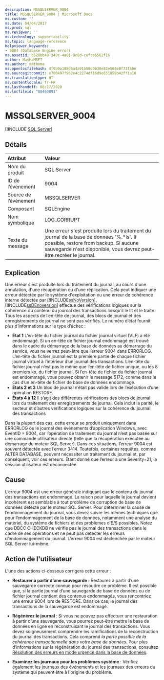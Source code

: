 ```yaml
---
description: MSSQLSERVER_9004
title: MSSQLSERVER_9004 | Microsoft Docs
ms.custom: ''
ms.date: 04/04/2017
ms.prod: sql
ms.reviewer: ''
ms.technology: supportability
ms.topic: language-reference
helpviewer_keywords:
- 9004 (Database Engine error)
ms.assetid: b528bb49-340c-4a81-9c8d-cefce6562f16
author: MashaMSFT
ms.author: mathoma
ms.openlocfilehash: 4f9b9a18806a4a91b58d0b30e83e560e8f73f6be
ms.sourcegitcommit: e700497f962e4c2274df16d9e651059b42ff1a10
ms.translationtype: HT
ms.contentlocale: fr-FR
ms.lasthandoff: 08/17/2020
ms.locfileid: "88460891"
---
```

# <a name="mssqlserver_9004"></a>MSSQLSERVER_9004
 [!INCLUDE [SQL Server](../../includes/applies-to-version/sqlserver.md)]
  
## <a name="details"></a>Détails  
  
| Attribut | Valeur |  
| :-------- | :---- |  
|Nom du produit|SQL Server|  
|ID de l’événement|9004|  
|Source de l’événement|MSSQLSERVER|  
|Composant|SQLEngine|  
|Nom symbolique|LOG_CORRUPT|  
|Texte du message|Une erreur s'est produite lors du traitement du journal de la base de données '%.*ls'.  If possible, restore from backup. Si aucune sauvegarde n'est disponible, vous devrez peut-être recréer le journal.|  
  
## <a name="explanation"></a>Explication  
Une erreur s'est produite lors du traitement du journal, au cours d'une annulation, d'une récupération ou d'une réplication. Cela peut indiquer une erreur détectée par le système d'exploitation ou une erreur de cohérence interne détectée par [!INCLUDE[ssNoVersion](../../includes/ssnoversion-md.md)].  
[!INCLUDE[ssDEnoversion](../../includes/ssdenoversion-md.md)] effectue des vérifications logiques sur la cohérence du contenu du journal des transactions lorsqu’il le lit et le traite. Tous les aspects de l’en-tête de journal, des blocs de journal et des enregistrements de journal ne sont pas vérifiés. Le numéro d’état fournit plus d’informations sur le type d’échec :

 - **État 1** L’en-tête du fichier journal du fichier journal virtuel (VLF) a été endommagé.  Si un en-tête de fichier journal endommagé est trouvé dans le cadre du démarrage de la base de données au démarrage du service, vous ne verrez peut-être que l’erreur 9004 dans ERRORLOG. L’en-tête du fichier journal est la première partie de chaque fichier journal virtuel à l’intérieur d’un journal des transactions. L’en-tête du fichier journal n’est pas le même que l’en-tête de fichier unique, ou les 8 premiers ko, du fichier journal. Si l’en-tête de fichier du fichier journal est endommagé, vous pouvez obtenir le message 5172, comme dans le cas d’un en-tête de fichier de base de données endommagé.
 - **États 2 et 3** Un bloc de journal n’était pas valide lors de l’exécution d’une opération RESTORE.
 - **États 4 à 12** Il s’agit des différentes vérifications des blocs de journal lors du traitement des enregistrements de journal. Cela inclut la parité, le secteur et d’autres vérifications logiques sur la cohérence du journal des transactions

Dans la plupart des cas, cette erreur se produit uniquement dans ERRORLOG ou le journal des événements d’application Windows, avec EventID = 9004, car l’opération de traitement du journal n’est pas basée sur une commande utilisateur directe (telle que la récupération exécutée au démarrage du moteur SQL Server). Dans ces situations, l’erreur 9004 est souvent détectée avec l’erreur 3414. Toutefois, certaines requêtes, comme ALTER DATABASE, peuvent nécessiter un traitement du journal et, par conséquent, voir ces erreurs. Étant donné que l’erreur a une Severity=21, la session utilisateur est déconnectée.

## <a name="cause"></a>Cause
L’erreur 9004 est une erreur générale indiquant que le contenu du journal des transactions est endommagé. La raison pour laquelle le journal devient incohérent est semblable à tout problème de corruption de base de données détecté par le moteur SQL Server. Pour déterminer la cause de l’endommagement du journal, vous devez suivre les mêmes techniques que pour l’endommagement de la base de données, notamment une analyse du matériel, du système de fichiers et des problèmes d’E/S possibles. Notez que DBCC CHECKDB ne vérifie pas le journal des transactions dans le cadre de ses opérations et ne peut pas détecter les erreurs d’endommagement du journal. L’erreur 9004 est déclenchée par le moteur SQL Server lui-même.

## <a name="user-action"></a>Action de l'utilisateur  
L'une des actions ci-dessous corrigera cette erreur :  
  
-   **Restaurer à partir d’une sauvegarde** :  Restaurez à partir d’une sauvegarde correcte connue pour résoudre ce problème. Il est possible que, si la partie journal d’une sauvegarde de base de données ou de fichier journal contient des contenus endommagés, vous rencontriez une erreur 9004 lors de RESTORE. Dans ce cas, le journal des transactions de la sauvegarde est endommagé.
  
-   **Régénérez le journal** :  Si vous ne pouvez pas effectuer une restauration à partir d’une sauvegarde, vous pourrez peut-être mettre la base de données en ligne en reconstruisant le journal des transactions. Vous devez soigneusement comprendre les ramifications de la reconstruction du journal des transactions. Cela comprend *la perte possible de la cohérence transactionnelle dans votre base de données*. Pour plus d’informations sur la régénération du journal des transactions, consultez [Résolution des erreurs en mode urgence dans la base de données](../../t-sql/database-console-commands/dbcc-checkdb-transact-sql.md#resolving-errors-in-database-emergency-mode).
  
-   **Examinez les journaux pour les problèmes système** : Vérifiez également les journaux des événements et les journaux des erreurs du système qui peuvent être à l'origine du problème.  
  
